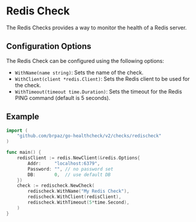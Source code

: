 # Redis Check

The Redis Checks provides a way to monitor the health of a Redis server.

## Configuration Options

The Redis Check can be configured using the following options:

- `WithName(name string)`: Sets the name of the check.
- `WithClient(client *redis.Client)`: Sets the Redis client to be used for the check.
- `WithTimeout(timeout time.Duration)`: Sets the timeout for the Redis PING command (default is 5 seconds).

## Example

```go
import (
	"github.com/brpaz/go-healthcheck/v2/checks/redischeck"
)

func main() {
    redisClient := redis.NewClient(&redis.Options{
        Addr:     "localhost:6379",
        Password: "", // no password set
        DB:       0,  // use default DB
    })
	check := redischeck.NewCheck(
        redischeck.WithName("My Redis Check"),
        redischeck.WithClient(redisClient),
		redischeck.WithTimeout(5*time.Second),
	)
}
